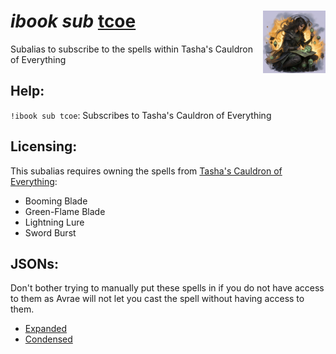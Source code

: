 <h1><i>ibook sub</i> <u>tcoe</u><img align="right" src="../../../../Images/tcoe.png" width="100px"></h1>

Subalias to subscribe to the spells within Tasha's Cauldron of Everything

## Help:
`!ibook sub tcoe`: Subscribes to Tasha's Cauldron of Everything

## Licensing:
This subalias requires owning the spells from [Tasha's Cauldron of Everything](https://www.dndbeyond.com/sources/tcoe):
- Booming Blade
- Green-Flame Blade
- Lightning Lure
- Sword Burst

## JSONs:
Don't bother trying to manually put these spells in if you do not have access to them as Avrae will not let you cast the spell without having access to them.

- [Expanded](https://raw.githubusercontent.com/SethHartman13/Magic-Book-Library/main/Code/Aliases/ibook/sub/tcoe/jsons/tashas_cauldron_of_everything.json)
- [Condensed](https://raw.githubusercontent.com/SethHartman13/Magic-Book-Library/main/Code/Aliases/ibook/sub/tcoe/jsons/tcoe.json)